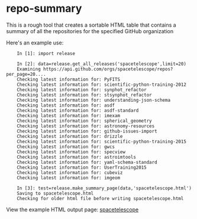 # repo-summary

This is a rough tool that creates a sortable HTML table that contains a summary of all the repositories for the specified GitHub organization

Here's an example use:

        In [1]: import release

        In [2]: data=release.get_all_releases('spacetelescope',limit=20)
        Examining https://api.github.com/orgs/spacetelescope/repos?per_page=20....
        Checking latest information for: PyFITS
        Checking latest information for: scientific-python-training-2012
        Checking latest information for: synphot_refactor
        Checking latest information for: stsynphot_refactor
        Checking latest information for: understanding-json-schema
        Checking latest information for: asdf
        Checking latest information for: asdf-standard
        Checking latest information for: imexam
        Checking latest information for: spherical_geometry
        Checking latest information for: astronomy-resources
        Checking latest information for: github-issues-import
        Checking latest information for: drizzle
        Checking latest information for: scientific-python-training-2015
        Checking latest information for: gwcs
        Checking latest information for: specview
        Checking latest information for: astroimtools
        Checking latest information for: yaml-schema-standard
        Checking latest information for: UserTraining2015
        Checking latest information for: cubeviz
        Checking latest information for: imgeom

        In [3]: test=release.make_summary_page(data,'spacetelescope.html')
        Saving to spacetelescope.html
        Checking for older html file before writing spacetelescope.html


View the example HTML output page: [spacetelescope](https://htmlpreview.github.io/?https://github.com/sosey/repo-summary/blob/master/spacetelescope.html)
